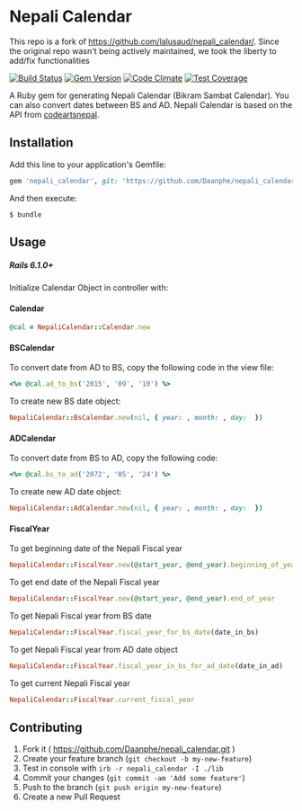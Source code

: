 # Nepali Calendar
This repo is a fork of https://github.com/lalusaud/nepali_calendar/. Since the original repo wasn't being actively maintained, we took the liberty to add/fix functionalities

[![Build Status](https://travis-ci.org/lalusaud/nepali_calendar.svg)](https://travis-ci.org/lalusaud/nepali_calendar)
[![Gem Version](https://badge.fury.io/rb/nepali_calendar.svg)](http://badge.fury.io/rb/nepali_calendar)
[![Code Climate](https://codeclimate.com/github/lalusaud/nepali_calendar/badges/gpa.svg)](https://codeclimate.com/github/lalusaud/nepali_calendar)
[![Test Coverage](https://codeclimate.com/github/lalusaud/nepali_calendar/badges/coverage.svg)](https://codeclimate.com/github/lalusaud/nepali_calendar/coverage)

A Ruby gem for generating Nepali Calendar (Bikram Sambat Calendar). You can also convert dates between BS and AD. Nepali Calendar is based on the API from [codeartsnepal](http://sourceforge.net/projects/nepalidateconve/).

## Installation
Add this line to your application's Gemfile:

```ruby
gem 'nepali_calendar', git: 'https://github.com/Daanphe/nepali_calendar.git', branch: 'master'
```

And then execute:

    $ bundle


## Usage

##### Rails 6.1.0+
Initialize Calendar Object in controller with:

#### Calendar
```ruby
@cal = NepaliCalendar::Calendar.new
```

#### BSCalendar
To convert date from AD to BS, copy the following code in the view file:
```ruby
<%= @cal.ad_to_bs('2015', '09', '10') %>
```
To create new BS date object:
```ruby
NepaliCalendar::BsCalendar.new(nil, { year: , month: , day:  })
```

#### ADCalendar
To convert date from BS to AD, copy the following code:
```ruby
<%= @cal.bs_to_ad('2072', '05', '24') %>
```
To create new AD date object:
```ruby
NepaliCalendar::AdCalendar.new(nil, { year: , month: , day:  })
```

#### FiscalYear
To get beginning date of the Nepali Fiscal year
```ruby
NepaliCalendar::FiscalYear.new(@start_year, @end_year).beginning_of_year
```
To get end date of the Nepali Fiscal year
```ruby
NepaliCalendar::FiscalYear.new(@start_year, @end_year).end_of_year
```
To get Nepali Fiscal year from BS date
```ruby
NepaliCalendar::FiscalYear.fiscal_year_for_bs_date(date_in_bs)
```
To get Nepali Fiscal year from AD date object
```ruby
NepaliCalendar::FiscalYear.fiscal_year_in_bs_for_ad_date(date_in_ad)
```
To get current Nepali Fiscal year
```ruby
NepaliCalendar::FiscalYear.current_fiscal_year
```

## Contributing
1. Fork it ( https://github.com/Daanphe/nepali_calendar.git )
2. Create your feature branch (`git checkout -b my-new-feature`)
3. Test in console with `irb -r nepali_calendar -I ./lib`
4. Commit your changes (`git commit -am 'Add some feature'`)
5. Push to the branch (`git push origin my-new-feature`)
6. Create a new Pull Request
